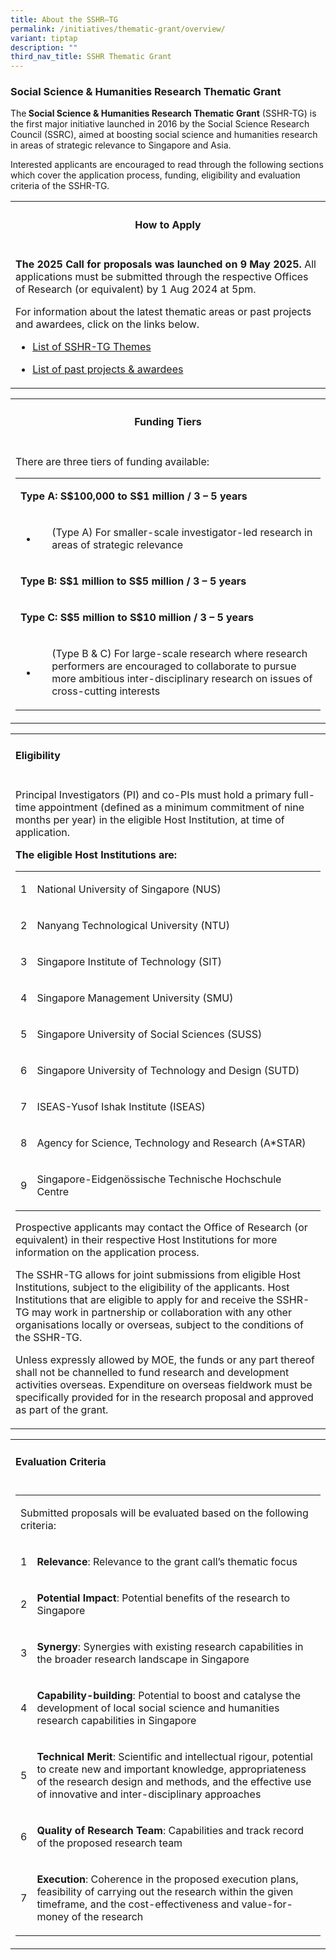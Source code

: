 ```yaml
---
title: About the SSHR–TG
permalink: /initiatives/thematic-grant/overview/
variant: tiptap
description: ""
third_nav_title: SSHR Thematic Grant
---
```

<h3><strong>Social Science &amp; Humanities Research Thematic Grant</strong></h3>
<p>The<strong> Social Science &amp; Humanities Research Thematic Grant</strong> (SSHR-TG)
is the first major initiative launched in 2016 by the Social Science Research
Council (SSRC), aimed at boosting social science and humanities research
in areas of strategic relevance to Singapore and Asia.</p>
<p>Interested applicants are encouraged to read through the following sections
which cover the application process, funding, eligibility and evaluation
criteria of the SSHR-TG.</p>
<table style="minWidth: 25px">
<colgroup>
<col>
</colgroup>
<tbody>
<tr>
<th rowspan="1" colspan="1">
<h4><strong>How to Apply</strong></h4>
</th>
</tr>
<tr>
<td rowspan="1" colspan="1">
<p><strong>The 2025 Call for proposals was launched on 9 May 2025. </strong>All
applications must be submitted through the respective Offices of Research
(or equivalent) by 1 Aug 2024 at 5pm.</p>
<p></p>
<p>For information about the latest thematic areas or past projects and awardees,
click on the links below.</p>
<p></p>
<ul data-tight="true" class="tight">
<li>
<p><a href="https://www.ssrc.edu.sg/initiatives/thematic-grant/themes/" rel="noopener noreferrer nofollow" target="_blank">List of SSHR-TG Themes</a>
</p>
</li>
<li>
<p><a href="https://www.ssrc.edu.sg/grant-recipients/2023/ssrtg2023/" rel="noopener noreferrer nofollow" target="_blank">List of past projects &amp; awardees</a>
</p>
</li>
</ul>
</td>
</tr>
</tbody>
</table>
<table style="minWidth: 25px">
<colgroup>
<col>
</colgroup>
<tbody>
<tr>
<th rowspan="1" colspan="1">
<h4><strong>Funding Tiers</strong></h4>
</th>
</tr>
<tr>
<td rowspan="1" colspan="1">
<p>There are three tiers of funding available:</p>
<table style="minWidth: 75px">
<colgroup>
<col>
<col>
<col>
</colgroup>
<tbody>
<tr>
<td rowspan="1" colspan="3">
<p><strong>Type A: S$100,000 to S$1 million / 3 – 5 years</strong>
</p>
</td>
</tr>
<tr>
<td rowspan="1" colspan="2">
<ul data-tight="true" class="tight">
<li>
<p></p>
</li>
</ul>
</td>
<td rowspan="1" colspan="1">
<p>(Type A) For smaller-scale investigator-led research in areas of strategic
relevance</p>
</td>
</tr>
<tr>
<td rowspan="1" colspan="3">
<p><strong>Type B: S$1 million to S$5 million / 3 – 5 years</strong>
</p>
</td>
</tr>
<tr>
<td rowspan="1" colspan="3">
<p><strong>Type C: S$5 million to S$10 million / 3 – 5 years</strong>
</p>
</td>
</tr>
<tr>
<td rowspan="1" colspan="2">
<ul data-tight="true" class="tight">
<li>
<p></p>
</li>
</ul>
</td>
<td rowspan="1" colspan="1">
<p>(Type B &amp; C) For large-scale research where research performers are
encouraged to collaborate to pursue more ambitious inter-disciplinary research
on issues of cross-cutting interests</p>
</td>
</tr>
</tbody>
</table>
</td>
</tr>
</tbody>
</table>
<table style="minWidth: 25px">
<colgroup>
<col>
</colgroup>
<tbody>
<tr>
<td rowspan="1" colspan="1">
<h4><strong>Eligibility</strong></h4>
</td>
</tr>
<tr>
<td rowspan="1" colspan="1">
<p>Principal Investigators (PI) and co-PIs must hold a primary full-time
appointment (defined as a minimum commitment of nine months per year) in
the eligible Host Institution, at time of application.</p>
<p></p>
<p><strong>The eligible Host Institutions are:</strong>
</p>
<table style="minWidth: 50px">
<colgroup>
<col>
<col>
</colgroup>
<tbody>
<tr>
<td rowspan="1" colspan="1">
<p>1</p>
</td>
<td rowspan="1" colspan="1">
<p>National University of Singapore (NUS)</p>
</td>
</tr>
<tr>
<td rowspan="1" colspan="1">
<p>2</p>
</td>
<td rowspan="1" colspan="1">
<p>Nanyang Technological University (NTU)</p>
</td>
</tr>
<tr>
<td rowspan="1" colspan="1">
<p>3</p>
</td>
<td rowspan="1" colspan="1">
<p>Singapore Institute of Technology (SIT)</p>
</td>
</tr>
<tr>
<td rowspan="1" colspan="1">
<p>4</p>
</td>
<td rowspan="1" colspan="1">
<p>Singapore Management University (SMU)</p>
</td>
</tr>
<tr>
<td rowspan="1" colspan="1">
<p>5</p>
</td>
<td rowspan="1" colspan="1">
<p>Singapore University of Social Sciences (SUSS)</p>
</td>
</tr>
<tr>
<td rowspan="1" colspan="1">
<p>6</p>
</td>
<td rowspan="1" colspan="1">
<p>Singapore University of Technology and Design (SUTD)</p>
</td>
</tr>
<tr>
<td rowspan="1" colspan="1">
<p>7</p>
</td>
<td rowspan="1" colspan="1">
<p>ISEAS-Yusof Ishak Institute (ISEAS)</p>
</td>
</tr>
<tr>
<td rowspan="1" colspan="1">
<p>8</p>
</td>
<td rowspan="1" colspan="1">
<p>Agency for Science, Technology and Research (A*STAR)</p>
</td>
</tr>
<tr>
<td rowspan="1" colspan="1">
<p>9</p>
</td>
<td rowspan="1" colspan="1">
<p>Singapore-Eidgenössische Technische Hochschule Centre</p>
</td>
</tr>
</tbody>
</table>
<p></p>
<p>Prospective applicants may contact the Office of Research (or equivalent)
in their respective Host Institutions for more information on the application
process.</p>
<p></p>
<p>The SSHR-TG allows for joint submissions from eligible Host Institutions,
subject to the eligibility of the applicants. Host Institutions that are
eligible to apply for and receive the SSHR-TG may work in partnership or
collaboration with any other organisations locally or overseas, subject
to the conditions of the SSHR-TG.</p>
<p></p>
<p>Unless expressly allowed by MOE, the funds or any part thereof shall not
be channelled to fund research and development activities overseas. Expenditure
on overseas fieldwork must be specifically provided for in the research
proposal and approved as part of the grant.</p>
<p></p>
</td>
</tr>
</tbody>
</table>
<table style="minWidth: 25px">
<colgroup>
<col>
</colgroup>
<tbody>
<tr>
<td rowspan="1" colspan="1">
<h4><strong>Evaluation Criteria</strong></h4>
</td>
</tr>
<tr>
<td rowspan="1" colspan="1">
<table style="minWidth: 50px">
<colgroup>
<col>
<col>
</colgroup>
<tbody>
<tr>
<td rowspan="1" colspan="2">
<p>Submitted proposals will be evaluated based on the following criteria:</p>
</td>
</tr>
<tr>
<td rowspan="1" colspan="1">
<p>1</p>
</td>
<td rowspan="1" colspan="1">
<p><strong>Relevance</strong>: Relevance to the grant call’s thematic focus</p>
</td>
</tr>
<tr>
<td rowspan="1" colspan="1">
<p>2</p>
</td>
<td rowspan="1" colspan="1">
<p><strong>Potential Impact</strong>: Potential benefits of the research
to Singapore</p>
</td>
</tr>
<tr>
<td rowspan="1" colspan="1">
<p>3</p>
</td>
<td rowspan="1" colspan="1">
<p><strong>Synergy</strong>: Synergies with existing research capabilities
in the broader research landscape in Singapore</p>
</td>
</tr>
<tr>
<td rowspan="1" colspan="1">
<p>4</p>
</td>
<td rowspan="1" colspan="1">
<p><strong>Capability-building</strong>: Potential to boost and catalyse
the development of local social science and humanities research capabilities
in Singapore</p>
</td>
</tr>
<tr>
<td rowspan="1" colspan="1">
<p>5</p>
</td>
<td rowspan="1" colspan="1">
<p><strong>Technical Merit</strong>: Scientific and intellectual rigour,
potential to create new and important knowledge, appropriateness of the
research design and methods, and the effective use of innovative and inter-disciplinary
approaches</p>
</td>
</tr>
<tr>
<td rowspan="1" colspan="1">
<p>6</p>
</td>
<td rowspan="1" colspan="1">
<p><strong>Quality of Research Team</strong>: Capabilities and track record
of the proposed research team</p>
</td>
</tr>
<tr>
<td rowspan="1" colspan="1">
<p>7</p>
</td>
<td rowspan="1" colspan="1">
<p><strong>Execution</strong>: Coherence in the proposed execution plans,
feasibility of carrying out the research within the given timeframe, and
the cost-effectiveness and value-for-money of the research</p>
</td>
</tr>
</tbody>
</table>
</td>
</tr>
</tbody>
</table>
<p></p>